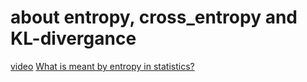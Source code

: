 # about entropy, cross_entropy and KL-divergance
[video](https://www.youtube.com/watch?v=ErfnhcEV1O8)
[What is meant by entropy in statistics?](https://www.youtube.com/watch?v=5NPXHwulYaw)
